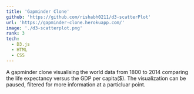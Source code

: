 ```yaml
---
title: 'Gapminder Clone'
github: 'https://github.com/rishabh0211/d3-scatterPlot'
url: 'https://gapminder-clone.herokuapp.com/'
image: './d3-scatterplot.png'
rank: 3
tech:
  - D3.js
  - HTML
  - CSS
---
```


A gapminder clone visualising the world data from 1800 to 2014 comparing the life expectancy versus the GDP per capita($). The visualization can be paused, filtered for more information at a particluar point.